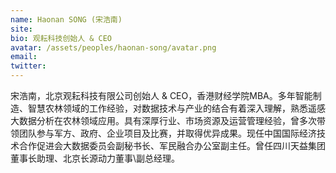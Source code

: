```yaml
---
name: Haonan SONG (宋浩南)
site: 
bio: 观耘科技创始人 & CEO
avatar: /assets/peoples/haonan-song/avatar.png
email: 
twitter: 
---
```


宋浩南，北京观耘科技有限公司创始人 & CEO，香港财经学院MBA。多年智能制造、智慧农林领域的工作经验，对数据技术与产业的结合有着深入理解，熟悉遥感大数据分析在农林领域应用。具有深厚行业、市场资源及运营管理经验，曾多次带领团队参与军方、政府、企业项目及比赛，并取得优异成果。现任中国国际经济技术合作促进会大数据委员会副秘书长、军民融合办公室副主任。曾任四川天益集团董事长助理、北京长源动力董事\副总经理。
